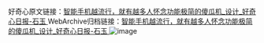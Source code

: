 好奇心原文链接：[智能手机越流行，就有越多人怀念功能极简的傻瓜机_设计_好奇心日报-石玉 ](https://www.qdaily.com/articles/11737.html)
WebArchive归档链接：[智能手机越流行，就有越多人怀念功能极简的傻瓜机_设计_好奇心日报-石玉 ](http://web.archive.org/web/20190623171000/https://www.qdaily.com/articles/11737.html)
![image](http://ww3.sinaimg.cn/large/007d5XDply1g3waj3ixd4j30u05zb4qp)